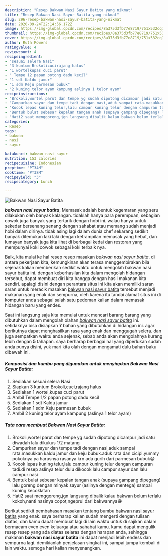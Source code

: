 ```yaml
---
description: "Resep Bakwan Nasi Sayur Batita yang nikmat"
title: "Resep Bakwan Nasi Sayur Batita yang nikmat"
slug: 296-resep-bakwan-nasi-sayur-batita-yang-nikmat
date: 2020-09-24T22:14:56.172Z
image: https://img-global.cpcdn.com/recipes/8a375d3fb77e8719/751x532cq70/bakwan-nasi-sayur-batita-foto-resep-utama.jpg
thumbnail: https://img-global.cpcdn.com/recipes/8a375d3fb77e8719/751x532cq70/bakwan-nasi-sayur-batita-foto-resep-utama.jpg
cover: https://img-global.cpcdn.com/recipes/8a375d3fb77e8719/751x532cq70/bakwan-nasi-sayur-batita-foto-resep-utama.jpg
author: Ruth Powers
ratingvalue: 4
reviewcount: 4
recipeingredient:
- "sesuai selera Nasi"
- "3 kuntum Brokolicucirajang halus"
- "1 wortelkupas cuci parut"
- " Tempe 12 papan potong dadu kecil"
- "1 sdt Kaldu jamur"
- "1 sdm Keju parmesan bubuk"
- "2 kuning telor ayam kampung aslinya 1 telor ayam"
recipeinstructions:
- "Brokoli,wortel parut dan tempe yg sudah dipotong dicampur jadi satu diwadah lalu dikukus 1/2 matang"
- "Campurkan sayur dan tempe tadi dengan nasi,aduk sampai rata.masukkan kaldu jamur dan keju bubuk.aduk rata dan cicipi.yummy pokoknya ya harusnya rasanya krn ada gurih dari parmesan bubuk😁"
- "Kocok lepas kuning telur,lalu campur kuning telur dengan campuran tadi.di resep aslinya telur dulu dikocok lalu campur sayur dan lalu campur nasi"
- "Bentuk bulat sebesar kepalan tangan anak (supaya gampang dipegang) lalu goreng dengan minyak sayur (aslinya dengan mentega) sampai kuning kecoklatan"
- "Hati2 saat menggoreng,jgn langsung dibalik kalau bakwan belum terlalu kokoh,nanti nasinya copot,ngeprul dari bakwannya😁"
categories:
- Resep
tags:
- bakwan
- nasi
- sayur

katakunci: bakwan nasi sayur 
nutrition: 153 calories
recipecuisine: Indonesian
preptime: "PT34M"
cooktime: "PT38M"
recipeyield: "3"
recipecategory: Lunch

---
```



![Bakwan Nasi Sayur Batita](https://img-global.cpcdn.com/recipes/8a375d3fb77e8719/751x532cq70/bakwan-nasi-sayur-batita-foto-resep-utama.jpg)

<b><i>bakwan nasi sayur batita</i></b>, Memasak adalah bentuk kegemaran yang seru dilakukan oleh banyak kalangan. tidaklah hanya para perempuan, sebagian cowok juga banyak yang tertarik dengan hobi ini. walau hanya untuk sekedar bersenang senang dengan sahabat atau memang sudah menjadi hobi dalam dirinya. tidak asing lagi dalam dunia chef sekarang sedikit banyak ditemukan laki laki dengan ketrampilan memasak yang hebat, dan lumayan banyak juga kita lihat di berbagai kedai dan restoran yang mempunyai koki cowok sebagai koki terbaik nya.

Baik, kita mulai ke hal resep resep masakan <i>bakwan nasi sayur batita</i>. di antara pekerjaan kita, kemungkinan akan terasa menggembirakan bila sejenak kalian memberikan sedikit waktu untuk mengolah bakwan nasi sayur batita ini. dengan keberhasilan kita dalam mengolah hidangan tersebut, dapat membuat diri kita bangga dengan hasil makanan kita sendiri. apalagi disini dengan perantara situs ini kita akan memiliki saran saran untuk meracik masakan <u>bakwan nasi sayur batita</u> tersebut menjadi makanan yang enak dan sempurna, oleh karena itu tandai alamat situs ini di komputer anda sebagai salah satu pedoman kalian dalam memasak hidangan baru yang endes.




Saat ini langsung saja kita memulai untuk mencari barang barang yang dibutuhkan dalam mengolah olahan <u><i>bakwan nasi sayur batita</i></u> ini. setidaknya bisa disiapkan <b>7</b> bahan yang dibutuhkan di hidangan ini. agar berikutnya dapat menghasilkan rasa yang enak dan menggugah selera. dan juga sempatkan waktu anda sejenak, sebab anda akan mengolahnya kurang lebih dengan <b>5</b> tahapan. saya berharap berbagai hal yang diperlukan sudah anda punya disini, yuk mari kita olah dengan mengamati dulu bahan baku dibawah ini.

<!--inarticleads1-->

##### Komposisi dan bumbu yang digunakan untuk menyiapkan Bakwan Nasi Sayur Batita:

1. Sediakan sesuai selera Nasi
1. Siapkan 3 kuntum Brokoli,cuci,rajang halus
1. Sediakan 1 wortel,kupas cuci parut
1. Ambil  Tempe 1/2 papan potong dadu kecil
1. Sediakan 1 sdt Kaldu jamur
1. Sediakan 1 sdm Keju parmesan bubuk
1. Ambil 2 kuning telor ayam kampung (aslinya 1 telor ayam)




<!--inarticleads2-->

##### Tata cara membuat Bakwan Nasi Sayur Batita:

1. Brokoli,wortel parut dan tempe yg sudah dipotong dicampur jadi satu diwadah lalu dikukus 1/2 matang
1. Campurkan sayur dan tempe tadi dengan nasi,aduk sampai rata.masukkan kaldu jamur dan keju bubuk.aduk rata dan cicipi.yummy pokoknya ya harusnya rasanya krn ada gurih dari parmesan bubuk😁
1. Kocok lepas kuning telur,lalu campur kuning telur dengan campuran tadi.di resep aslinya telur dulu dikocok lalu campur sayur dan lalu campur nasi
1. Bentuk bulat sebesar kepalan tangan anak (supaya gampang dipegang) lalu goreng dengan minyak sayur (aslinya dengan mentega) sampai kuning kecoklatan
1. Hati2 saat menggoreng,jgn langsung dibalik kalau bakwan belum terlalu kokoh,nanti nasinya copot,ngeprul dari bakwannya😁




Berikut sedikit pembahasan masakan tentang bumbu <u>bakwan nasi sayur batita</u> yang enak. saya berharap kalian sudah mengerti dengan tulisan diatas, dan kamu dapat membuat lagi di lain waktu untuk di sajikan dalam bermacam even even keluarga atau sahabat kamu. kamu dapat mengulik resep resep yang ada diatas selaras dengan harapan anda, sehingga makanan <b>bakwan nasi sayur batita</b> ini dapat menjadi lebih endess dan sempurna lagi. demikianlah penjelasan singkat ini, sampai jumpa kembali di lain waktu. semoga hari kalian menyenangkan.
